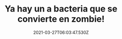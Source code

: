 ---
title: Ya hay un a bacteria que se convierte en zombie!
date: 2021-03-27T06:03:47.530Z
featuredimage: /assets/zz.jpg
categoria: Random
tags:
  - "#Bacteria"
  - "#Salud"
  - "#Tecnologia"
short-description: No sabias de la bacteria que convierte en zombie y 9 cosas mas que no sabias
mk1: >+
  ### 1.

  #### Ya saben no hagan nada para terminar ahí 

  ![alcatraz](/assets/alcatraz.jpeg "alcatraz")

  Una medida muy especializada <br/>



  Alcatraz es una de las cárceles más impenetrables de EE.UU. ya que se encuentra en medio del océano durante un tiempo fue la única prisión en EE.UU. que daba duchas calientes a los reclusos se pensó que las duchas calientes impedían algún escape al asegurarse de que los reclusos no se aclimatarán al agua helada de la bahía por la que tendrían que nadar para llegar a la orilla

  ### 2.

  #### Tremendo cachetadon 

  ![pinguinos ](/assets/ddd.jpg "pinguinos ")



  Primero ellos que uno <br/>

  Algunos pingüinos empujan a sus compañeros al agua para asegurarse de que no hay depredadores en ella
mk2: >+
  ### 3.

  #### Un método muy raro 

  ![gas ](/assets/gas.jpg "gas ")







  ¿En la guerra no? <br/>



  El gas pimienta y el gas lacrimógeno son tácticas de control de multitudes utilizadas por la policía en tiempos de protesta pero técnicamente están clasificados como armas químicas por lo tanto están prohibidas en la guerra





  ### 4.

  #### Y tu siendo cinturón blanca 

  ![cinturon ](/assets/cin.png "cinturon ")



  El primer paso <br/>

  El cinturón negro en artes marciales como el kárate se traduce del japonés como primer paso esto se debe a que lograr el cinturón negro es literalmente la primera etapa para dominar el arte y no la finada como muchos piensan


mk3: >+
  ### 5.

  #### A quien le gusta la comida del avión 

  ![ventanilla](/assets/as.jpg "ventanilla")



  ¿Les sabe a algo? <br/>

  Nuestros sentidos del gusto y el olfato se reducen en un 50 y 20 por ciento durante los vuelos tal vez por eso es que la comida de los aviones no sabe tan bien



  ### 6.

  #### quien se lo creyó para darle un premio 

  ![sirenas ](/assets/asasasa.jpg "sirenas ")



  ¿Lo habrás visto? <br/>

  Un documental sobre sirenas engaño una vez a tanta gente que el gobierno de eeuu tuvo que emitir un  comunicado desmintiendo


mk4: >+
  ### 7.

  #### Inténtalo tu 

  ![estrella](/assets/es.jpg "estrella")



  Bipartición  <br/>



  Las estrellas de mar no sólo pueden regenerar sus extremidades perdidas sino que incluso una extremidad puede regenerar toda una estrella de mar

  ### 8.

  #### Mala suerte 

  ![edificio](/assets/ede.jpg "edificio ")



  ¿Mala suerte o destino? <br/>

  El año 1983 un perro se cayó por la ventana del piso 13 de un edificio e instantáneamente mató a una anciana que caminaba por la calle 
mk5: >+
  ### 9.

  #### Se viene la apocalipsis 

  ![bacterias ](/assets/zz.jpg "bacterias ")



  Ya saben tengan cuidado <br/>

  existe un parásito zombi que se mete en la mente de un insecto y lo puede controlar incluso estando muerto



  ### 10.

  #### Como sonara 

  ![voz ](/assets/voz.jpg "voz ")

  \
  Curioso 

  El hombre con la voz más profunda del mundo puede emitir sonidos que los humanos no pueden escuchar
---